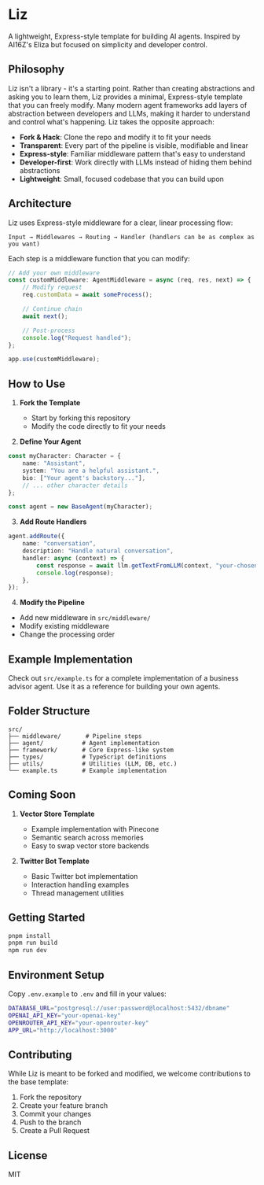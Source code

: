 # Liz

A lightweight, Express-style template for building AI agents. Inspired by AI16Z's Eliza but focused on simplicity and developer control.

## Philosophy

Liz isn't a library - it's a starting point. Rather than creating abstractions and asking you to learn them, Liz provides a minimal, Express-style template that you can freely modify. Many modern agent frameworks add layers of abstraction between developers and LLMs, making it harder to understand and control what's happening. Liz takes the opposite approach:

- **Fork & Hack**: Clone the repo and modify it to fit your needs
- **Transparent**: Every part of the pipeline is visible, modifiable and linear
- **Express-style**: Familiar middleware pattern that's easy to understand
- **Developer-first**: Work directly with LLMs instead of hiding them behind abstractions
- **Lightweight**: Small, focused codebase that you can build upon

## Architecture

Liz uses Express-style middleware for a clear, linear processing flow:

```
Input → Middlewares → Routing → Handler (handlers can be as complex as you want)
```

Each step is a middleware function that you can modify:

```typescript
// Add your own middleware
const customMiddleware: AgentMiddleware = async (req, res, next) => {
	// Modify request
	req.customData = await someProcess();

	// Continue chain
	await next();

	// Post-process
	console.log("Request handled");
};

app.use(customMiddleware);
```

## How to Use

1. **Fork the Template**

   - Start by forking this repository
   - Modify the code directly to fit your needs

2. **Define Your Agent**

```typescript
const myCharacter: Character = {
	name: "Assistant",
	system: "You are a helpful assistant.",
	bio: ["Your agent's backstory..."],
	// ... other character details
};

const agent = new BaseAgent(myCharacter);
```

3. **Add Route Handlers**

```typescript
agent.addRoute({
	name: "conversation",
	description: "Handle natural conversation",
	handler: async (context) => {
		const response = await llm.getTextFromLLM(context, "your-chosen-model");
		console.log(response);
	},
});
```

4. **Modify the Pipeline**

- Add new middleware in `src/middleware/`
- Modify existing middleware
- Change the processing order

## Example Implementation

Check out `src/example.ts` for a complete implementation of a business advisor agent. Use it as a reference for building your own agents.

## Folder Structure

```
src/
├── middleware/       # Pipeline steps
├── agent/           # Agent implementation
├── framework/       # Core Express-like system
├── types/           # TypeScript definitions
├── utils/           # Utilities (LLM, DB, etc.)
└── example.ts       # Example implementation
```

## Coming Soon

1. **Vector Store Template**

   - Example implementation with Pinecone
   - Semantic search across memories
   - Easy to swap vector store backends

2. **Twitter Bot Template**
   - Basic Twitter bot implementation
   - Interaction handling examples
   - Thread management utilities

## Getting Started

```bash
pnpm install
pnpm run build
npm run dev

```

## Environment Setup

Copy `.env.example` to `.env` and fill in your values:

```bash
DATABASE_URL="postgresql://user:password@localhost:5432/dbname"
OPENAI_API_KEY="your-openai-key"
OPENROUTER_API_KEY="your-openrouter-key"
APP_URL="http://localhost:3000"
```

## Contributing

While Liz is meant to be forked and modified, we welcome contributions to the base template:

1. Fork the repository
2. Create your feature branch
3. Commit your changes
4. Push to the branch
5. Create a Pull Request

## License

MIT
